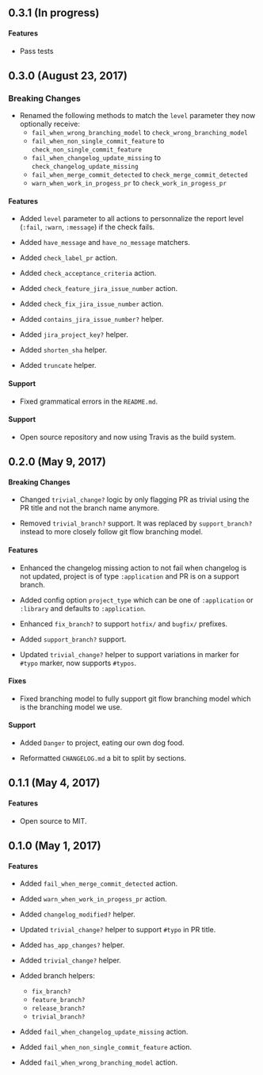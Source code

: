 ## 0.3.1 (In progress)

#### Features

 * Pass tests

## 0.3.0 (August 23, 2017)

### Breaking Changes

 * Renamed the following methods to match the `level` parameter they now optionally receive:
    * `fail_when_wrong_branching_model` to `check_wrong_branching_model`
    * `fail_when_non_single_commit_feature` to `check_non_single_commit_feature`
    * `fail_when_changelog_update_missing` to `check_changelog_update_missing`
    * `fail_when_merge_commit_detected` to `check_merge_commit_detected`
    * `warn_when_work_in_progess_pr` to `check_work_in_progess_pr`

#### Features

 * Added `level` parameter to all actions to personnalize the report level 
   (`:fail`, `:warn`, `:message`) if the check fails. 

 * Added `have_message` and `have_no_message` matchers.
 
 * Added `check_label_pr` action.

 * Added `check_acceptance_criteria` action.

 * Added `check_feature_jira_issue_number` action.

 * Added `check_fix_jira_issue_number` action.

 * Added `contains_jira_issue_number?` helper.

 * Added `jira_project_key?` helper.

 * Added `shorten_sha` helper.

 * Added `truncate` helper.

#### Support

 * Fixed grammatical errors in the `README.md`.

#### Support

 * Open source repository and now using Travis as the build system.

## 0.2.0 (May 9, 2017)

#### Breaking Changes

 * Changed `trivial_change?` logic by only flagging PR as trivial using
   the PR title and not the branch name anymore.

 * Removed `trivial_branch?` support. It was replaced by `support_branch?`
   instead to more closely follow git flow branching model.

#### Features

 * Enhanced the changelog missing action to not fail when changelog is
   not updated, project is of type `:application` and PR is on a support
   branch.

 * Added config option `project_type` which can be one of `:application`
   or `:library` and defaults to `:application`.

 * Enhanced `fix_branch?` to support `hotfix/` and `bugfix/` prefixes.

 * Added `support_branch?` support.

 * Updated `trivial_change?` helper to support variations in marker
   for `#typo` marker, now supports `#typos`.

#### Fixes

 * Fixed branching model to fully support git flow branching model which
   is the branching model we use.

#### Support

 * Added `Danger` to project, eating our own dog food.

 * Reformatted `CHANGELOG.md` a bit to split by sections.

## 0.1.1 (May 4, 2017)

#### Features

 * Open source to MIT.

## 0.1.0 (May 1, 2017)

#### Features

 * Added `fail_when_merge_commit_detected` action.

 * Added `warn_when_work_in_progess_pr` action.

 * Added `changelog_modified?` helper.

 * Updated `trivial_change?` helper to support `#typo` in PR title.

 * Added `has_app_changes?` helper.

 * Added `trivial_change?` helper.

 * Added branch helpers:
    * `fix_branch?`
    * `feature_branch?`
    * `release_branch?`
    * `trivial_branch?`

 * Added `fail_when_changelog_update_missing` action.

 * Added `fail_when_non_single_commit_feature` action.

 * Added `fail_when_wrong_branching_model` action.
